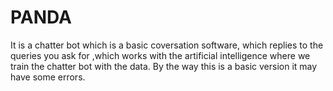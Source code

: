 # PANDA
It is a chatter bot which is a basic coversation software, which replies to the queries you ask for ,which works with the artificial intelligence where we train the chatter bot with the data. By the way this is a basic version it may have some errors.
